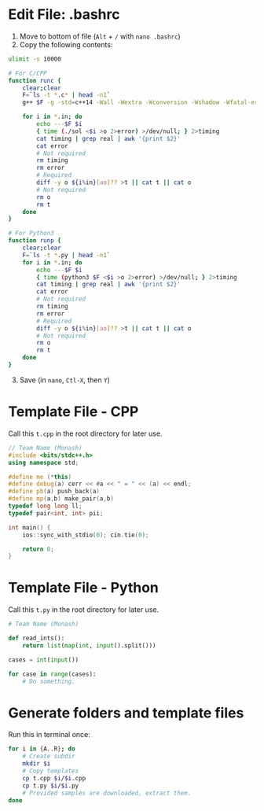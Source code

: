 # Edit File: .bashrc
1. Move to bottom of file (`Alt` + `/` with `nano .bashrc`)
2. Copy the following contents:

```bash
ulimit -s 10000

# For C/CPP
function runc {
    clear;clear
    F=`ls -t *.c* | head -n1`
    g++ $F -g -std=c++14 -Wall -Wextra -Wconversion -Wshadow -Wfatal-errors -fsanitize=address,undefined -o sol || return

    for i in *.in; do
        echo ---$F $i
        { time (./sol <$i >o 2>error) >/dev/null; } 2>timing
        cat timing | grep real | awk '{print $2}'
        cat error
        # Not required
        rm timing
        rm error
        # Required
        diff -y o ${i%in}[ao]?? >t || cat t || cat o
        # Not required
        rm o
        rm t
    done
}

# For Python3
function runp {
    clear;clear
    F=`ls -t *.py | head -n1`
    for i in *.in; do
        echo ---$F $i
        { time (python3 $F <$i >o 2>error) >/dev/null; } 2>timing
        cat timing | grep real | awk '{print $2}'
        cat error
        # Not required
        rm timing
        rm error
        # Required
        diff -y o ${i%in}[ao]?? >t || cat t || cat o
        # Not required
        rm o
        rm t
    done
}

```
3. Save (in `nano`, `Ctl-X`, then `Y`)

# Template File - CPP

Call this `t.cpp` in the root directory for later use.

```cpp
// Team Name (Monash)
#include <bits/stdc++.h>
using namespace std;

#define me (*this)
#define debug(a) cerr << #a << " = " << (a) << endl;
#define pb(a) push_back(a)
#define mp(a,b) make_pair(a,b)
typedef long long ll;
typedef pair<int, int> pii;

int main() {
    ios::sync_with_stdio(0); cin.tie(0);

    return 0;
}
```

# Template File - Python

Call this `t.py` in the root directory for later use.

```python
# Team Name (Monash)

def read_ints():
    return list(map(int, input().split()))

cases = int(input())

for case in range(cases):
    # Do something.
```

# Generate folders and template files
Run this in terminal once:

```bash
for i in {A..R}; do
    # Create subdir
    mkdir $i
    # Copy templates
    cp t.cpp $i/$i.cpp
    cp t.py $i/$i.py
    # Provided samples are downloaded, extract them.
done
```
